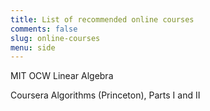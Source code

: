 ```yaml
---
title: List of recommended online courses
comments: false
slug: online-courses
menu: side
---
```


MIT OCW Linear Algebra

Coursera Algorithms (Princeton), Parts I and II